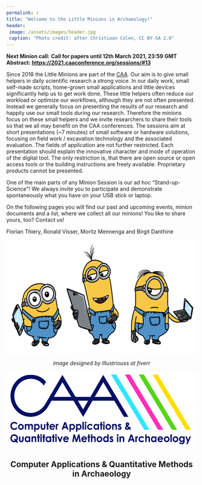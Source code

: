 ```yaml
---
permalink: /
title: "Welcome to the Little Minions in Archaeology!"
header:
 image: /assets/images/header.jpg
 caption: "Photo credit: after Christiaan Colen, CC BY-SA 2.0"
---
```


**Next Minion call:**
**Call for papers until 12th March 2021, 23:59 GMT Abstract: <https://2021.caaconference.org/sessions/#13>**

Since 2018 the Little Minions are part of the [CAA](https://caa-international.org/). Our aim is to give small helpers in daily scientific research a strong voice.
In our daily work, small self-made scripts, home-grown small applications and little devices significantly help us to get work done. These little helpers often reduce our workload or optimize our workflows, although they are not often presented. Instead we generally focus on presenting the results of our research and happily use our small tools during our research. Therefore the minions focus on these small helpers and we invite researchers to share their tools so that we all may benefit on the CAA conferences. The sessions aim at short presentations (~7 minutes) of small software or hardware solutions, focusing on field work / excavation technology and the associated evaluation. The fields of application are not further restricted. Each presentation should explain the innovative character and mode of operation of the digital tool. The only restriction is, that there are open source or open access tools or the building instructions are freely available. Proprietary products cannot be presented.

One of the main parts of any Minion Session is our ad hoc “Stand-up-Science”! We always invite you to participate and demonstrate spontaneously what you have on your USB stick or laptop.

On the following pages you will find our past and upcoming events, minion documents and a list, where we collect all our minions! You like to share yours, too? Contact us!

Florian Thiery, Ronald Visser, Moritz Mennenga and Birgit Danthine

<p>
  <center>
  <img src="https://github.com/caa-minions/caa-minions.github.io/raw/main/assets/images/lmcaalogo.png" style="height:300px;">
  <p><i>image designed by Illustriouss at fiverr</i></p>
  </center>
</p>

<p>
  <center>
  <img src="https://github.com/caa-minions/caa-minions.github.io/raw/main/assets/images/CAA-FullLogo.jpg" style="height:200px;">
  <h2>Computer Applications & Quantitative Methods<br>in Archaeology</h2>
  </center>
</p>
